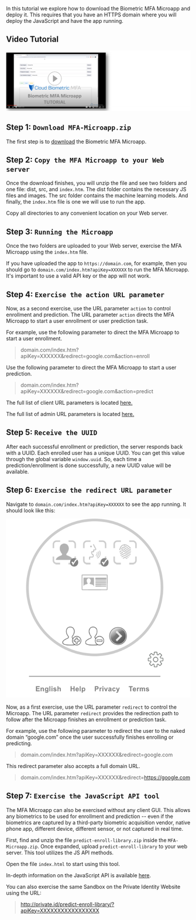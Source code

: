 In this tutorial we explore how to download the Biometric MFA Microapp and deploy it. This requires that you have an HTTPS domain where you will deploy the JavaScript and have the app running.

## Video Tutorial
[![Video Tutorial on Biometric MFA Microapp](https://github.com/openinfer/PrivateIdentity/blob/master/images/cbmfa%20Microapp%20Tutorial%20Video%201.png)](https://youtu.be/3NOQQXazjno "Quick Tutorial on the Cloud Biometric MFA Microapp")

## Step 1: `Download MFA-Microapp.zip`

The first step is to [download](http://private.id/MFA-Microapp.zip) the Biometric MFA Microapp. 

## Step 2:  `Copy the MFA Microapp to your Web server`
Once the download finishes, you will unzip the file and see two folders and one file: dist, src, and `index.htm`. The dist folder contains the necessary JS files and images. The src folder contains the machine learning models. And finally, the `index.htm` file is one we will use to run the app.

Copy all directories to any convenient location on your Web server. 

## Step 3:  `Running the Microapp`

Once the two folders are uploaded to your Web server, exercise the MFA Microapp using the `index.htm` file. 

If you have uploaded the app to `https://domain.com`, for example, then you should go to `domain.com/index.htm?apiKey=XXXXXX` to run the MFA Microapp. It's important to use a valid API key or the app will not work.

## Step 4:  `Exercise the action URL parameter`
Now, as a second exercise, use the URL parameter `action` to control enrollment and prediction. The URL parameter `action` directs the MFA Microapp to start a user enrollment or user prediction task. 

For example, use the following parameter to direct the MFA Microapp to start a user enrollment. 
> domain.com/index.htm?apiKey=XXXXXX&redirect=google.com&action=enroll

Use the following parameter to direct the MFA Microapp to start a user prediction. 
> domain.com/index.htm?apiKey=XXXXXX&redirect=google.com&action=predict

The full list of client URL parameters is located [here.](https://github.com/openinfer/PrivateIdentity/wiki/Client-URL-Parameters) 

The full list of admin URL parameters is located [here.](https://github.com/openinfer/PrivateIdentity/wiki/Admin-URL-Parameters) 

## Step 5:  `Receive the UUID` 

After each successful enrollment or prediction, the server responds back with a UUID. Each enrolled user has a unique UUID. You can get this value through the global variable `window.uuid`. So, each time a prediction/enrollment is done successfully, a new UUID value will be available. 

## Step 6:  `Exercise the redirect URL parameter`

Navigate to `domain.com/index.htm?apiKey=XXXXXX` to see the app running. 
It should look like this:

![](https://github.com/openinfer/PrivateIdentity/blob/master/images/Screen%20Shot%202020-09-29%20at%206.40.11%20PM.png)

Now, as a first exercise, use the URL parameter `redirect` to control the Microapp. The URL parameter `redirect` provides the redirection path to follow after the Microapp finishes an enrollment or prediction task. 

For example, use the following parameter to redirect the user to the naked domain “google.com” once the user successfully finishes enrolling or predicting. 
> domain.com/index.htm?apiKey=XXXXXX&redirect=google.com 

This redirect parameter also accepts a full domain URL. 
> domain.com/index.htm?apiKey=XXXXXX&redirect=https://google.com

## Step 7:  `Exercise the JavaScript API tool`

The MFA Microapp can also be exercised without any client GUI. This allows any biometrics to be used for enrollment and prediction -- even if the biometrics are captured by a third-party biometric acquisition vendor, native phone app, different device, different sensor, or not captured in real time.   

First, find and unzip the file `predict-enroll-library.zip` inside the `MFA-Microapp.zip`.  Once expanded, upload `predict-enroll-library` to your web server. This tool utilizes the JS API methods. 

Open the file `index.html` to start using this tool. 

In-depth information on the JavaScript API is available [here](https://github.com/openinfer/PrivateIdentity/wiki/JavaScript-API). 

You can also exercise the same Sandbox on the Private Identity Website using the URL:
> http://private.id/predict-enroll-library/?apiKey=XXXXXXXXXXXXXXXXX
 
